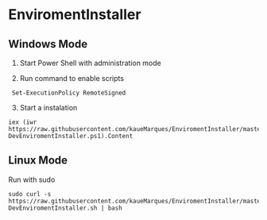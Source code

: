 # EnviromentInstaller


## Windows Mode

1. Start Power Shell with administration mode 

2. Run command to enable scripts 

```shell
 Set-ExecutionPolicy RemoteSigned
```

3. Start a instalation 
```shell
iex (iwr https://raw.githubusercontent.com/kaueMarques/EnviromentInstaller/master/WIN11-DevEnviromentInstaller.ps1).Content
```

## Linux Mode

Run with sudo
```shell
sudo curl -s https://raw.githubusercontent.com/kaueMarques/EnviromentInstaller/master/Linux-DevEnviromentInstaller.sh | bash
```
